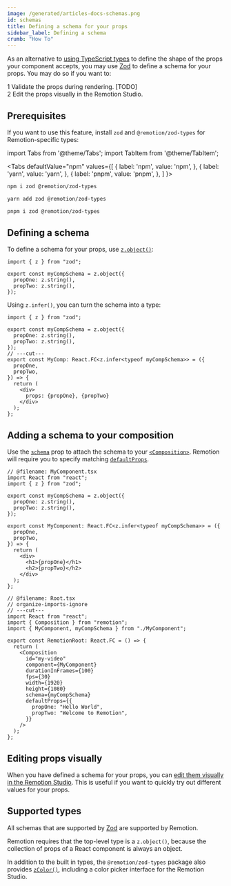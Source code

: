 ```yaml
---
image: /generated/articles-docs-schemas.png
id: schemas
title: Defining a schema for your props
sidebar_label: Defining a schema
crumb: "How To"
---
```


As an alternative to [using TypeScript types](/docs/parametrized-rendering) to define the shape of the props your component accepts, you may use [Zod](https://zod.dev/) to define a schema for your props. You may do so if you want to:

<Step>1</Step> Validate the props during rendering. [TODO] <br/>
<Step>2</Step> Edit the props visually in the Remotion Studio.

## Prerequisites

If you want to use this feature, install `zod` and `@remotion/zod-types` for Remotion-specific types:

import Tabs from '@theme/Tabs';
import TabItem from '@theme/TabItem';

<Tabs
defaultValue="npm"
values={[
{ label: 'npm', value: 'npm', },
{ label: 'yarn', value: 'yarn', },
{ label: 'pnpm', value: 'pnpm', },
]
}>
<TabItem value="npm">

```bash
npm i zod @remotion/zod-types
```

  </TabItem>

  <TabItem value="yarn">

```bash
yarn add zod @remotion/zod-types
```

  </TabItem>

  <TabItem value="pnpm">

```bash
pnpm i zod @remotion/zod-types
```

  </TabItem>
</Tabs>

## Defining a schema

To define a schema for your props, use [`z.object()`](https://zod.dev/?id=objects):

```tsx twoslash
import { z } from "zod";

export const myCompSchema = z.object({
  propOne: z.string(),
  propTwo: z.string(),
});
```

Using `z.infer()`, you can turn the schema into a type:

```tsx twoslash
import { z } from "zod";

export const myCompSchema = z.object({
  propOne: z.string(),
  propTwo: z.string(),
});
// ---cut---
export const MyComp: React.FC<z.infer<typeof myCompSchema>> = ({
  propOne,
  propTwo,
}) => {
  return (
    <div>
      props: {propOne}, {propTwo}
    </div>
  );
};
```

## Adding a schema to your composition

Use the [`schema`](/docs/composition#schema) prop to attach the schema to your [`<Composition>`](/docs/composition). Remotion will require you to specify matching [`defaultProps`](/docs/composition#schema).

```tsx twoslash title="src/Root.tsx" {3,14-18}
// @filename: MyComponent.tsx
import React from "react";
import { z } from "zod";

export const myCompSchema = z.object({
  propOne: z.string(),
  propTwo: z.string(),
});

export const MyComponent: React.FC<z.infer<typeof myCompSchema>> = ({
  propOne,
  propTwo,
}) => {
  return (
    <div>
      <h1>{propOne}</h1>
      <h2>{propTwo}</h2>
    </div>
  );
};

// @filename: Root.tsx
// organize-imports-ignore
// ---cut---
import React from "react";
import { Composition } from "remotion";
import { MyComponent, myCompSchema } from "./MyComponent";

export const RemotionRoot: React.FC = () => {
  return (
    <Composition
      id="my-video"
      component={MyComponent}
      durationInFrames={100}
      fps={30}
      width={1920}
      height={1080}
      schema={myCompSchema}
      defaultProps={{
        propOne: "Hello World",
        propTwo: "Welcome to Remotion",
      }}
    />
  );
};
```

## Editing props visually

When you have defined a schema for your props, you can [edit them visually in the Remotion Studio](/docs/visual-editing). This is useful if you want to quickly try out different values for your props.

## Supported types

All schemas that are supported by [Zod](https://zod.dev/) are supported by Remotion.

Remotion requires that the top-level type is a `z.object()`, because the collection of props of a React component is always an object.

In addition to the built in types, the `@remotion/zod-types` package also provides [`zColor()`](/docs/zod-types/z-color), including a color picker interface for the Remotion Studio.
